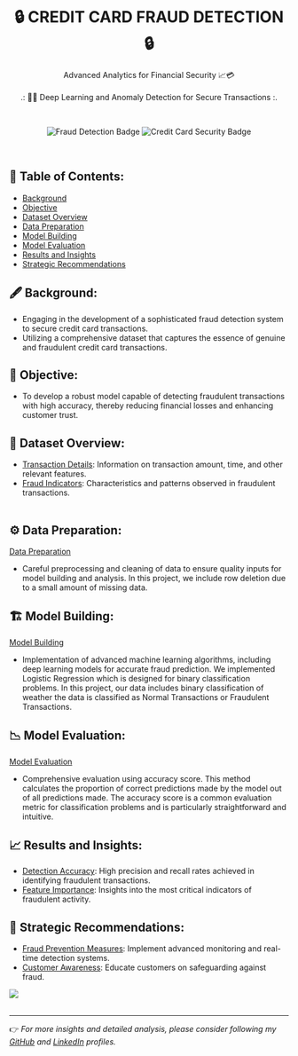 <h1 align="center">🔒 CREDIT CARD FRAUD DETECTION 🔒</h1>
<p align="center">Advanced Analytics for Financial Security 📈💳<br><br>
.: 🕵️‍♂️ Deep Learning and Anomaly Detection for Secure Transactions :.
</p><br>
<p align="center">
  <img src="https://img.shields.io/static/v1?label=🕵️‍♂️&message=Fraud%20Detection&style=flat&color=blue" alt="Fraud Detection Badge"/>
  <img src="https://img.shields.io/static/v1?label=💳&message=Credit%20Card%20Security&style=flat&color=red" alt="Credit Card Security Badge"/>
</p>
<br>

## 📃 Table of Contents:
  - [Background](#-background)
  - [Objective](#-objective)
  - [Dataset Overview](#-dataset-overview)
  - [Data Preparation](#-data-preparation)
  - [Model Building](#-model-building)
  - [Model Evaluation](#-model-evaluation)
  - [Results and Insights](#-results-and-insights)
  - [Strategic Recommendations](#-strategic-recommendations)

## 🖋 Background:
*   Engaging in the development of a sophisticated fraud detection system to secure credit card transactions.
*   Utilizing a comprehensive dataset that captures the essence of genuine and fraudulent credit card transactions.

## 🎯 Objective:
*   To develop a robust model capable of detecting fraudulent transactions with high accuracy, thereby reducing financial losses and enhancing customer trust.

## 🧾 Dataset Overview:
* [Transaction Details](#-transaction-details): Information on transaction amount, time, and other relevant features.
* [Fraud Indicators](#-fraud-indicators): Characteristics and patterns observed in fraudulent transactions.
<br><br>

## ⚙ Data Preparation:
[Data Preparation](#-data-preparation)
*   Careful preprocessing and cleaning of data to ensure quality inputs for model building and analysis. In this project, we include row deletion due to a small amount of missing data.

## 🏗 Model Building:
[Model Building](#-model-building)
*   Implementation of advanced machine learning algorithms, including deep learning models for accurate fraud prediction. We implemented Logistic Regression which is designed for binary classification problems. In this project, our data includes binary classification of weather the data is classified as Normal Transactions or Fraudulent Transactions.

## 📉 Model Evaluation:
[Model Evaluation](#-model-evaluation)
*   Comprehensive evaluation using accuracy score. This method calculates the proportion of correct predictions made by the model out of all predictions made. The accuracy score is a common evaluation metric for classification problems and is particularly straightforward and intuitive.

## 📈 Results and Insights:
*   [Detection Accuracy](#-detection-accuracy): High precision and recall rates achieved in identifying fraudulent transactions.
*   [Feature Importance](#-feature-importance): Insights into the most critical indicators of fraudulent activity.

## 💼 Strategic Recommendations:
*   [Fraud Prevention Measures](#-fraud-prevention-measures): Implement advanced monitoring and real-time detection systems.
*   [Customer Awareness](#-customer-awareness): Educate customers on safeguarding against fraud.

[![](https://img.shields.io/badge/back%20to%20top-%E2%86%A9-blue)](#-table-of-contents)
<br><br>

---

👉 _For more insights and detailed analysis, please consider following my [GitHub](https://www.github.com/aimanfatihahhh) and [LinkedIn](linkedin.com/in/aimanfatihahh) profiles._
